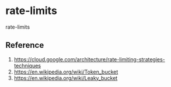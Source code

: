 # rate-limits
rate-limits

## Reference
1. https://cloud.google.com/architecture/rate-limiting-strategies-techniques
2. https://en.wikipedia.org/wiki/Token_bucket
3. https://en.wikipedia.org/wiki/Leaky_bucket